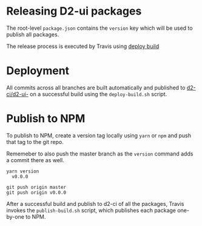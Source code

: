 # Releasing D2-ui packages

The root-level `package.json` contains the `version` key which will be
used to publish all packages.

The release process is executed by Travis using [deploy
build](https://github.com/dhis2/deploy-build)

# Deployment

All commits across all branches are built automatically and published to
[d2-ci/d2-ui-<package>](https://github.com/d2-ci?utf8=%E2%9C%93&q=d2-ui-&type=&language=)
on a successful build using the `deploy-build.sh` script.

# Publish to NPM

To publish to NPM, create a version tag locally using `yarn` or `npm`
and push that tag to the git repo.

Rememeber to also push the master branch as the `version` command adds a
commit there as well.

```
yarn version 
  v0.0.0

git push origin master
git push origin v0.0.0
```

After a successful build and publish to d2-ci of all the packages,
Travis invokes the `publish-build.sh` script, which publishes each
package one-by-one to NPM.
